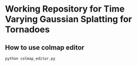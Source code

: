# Working Repository for Time Varying Gaussian Splatting for Tornadoes
## How to use colmap editor
```
python colmap_editor.py
```
